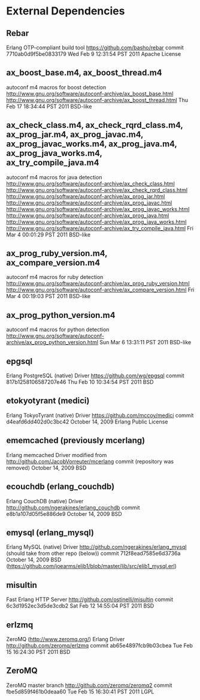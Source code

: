 External Dependencies
=====================

Rebar
-----
Erlang OTP-compliant build tool
https://github.com/basho/rebar
commit 7710ab0d9f5be0833179
Wed Feb  9 12:31:54 PST 2011
Apache License

ax_boost_base.m4, ax_boost_thread.m4
------------------------------------
autoconf m4 macros for boost detection
http://www.gnu.org/software/autoconf-archive/ax_boost_base.html
http://www.gnu.org/software/autoconf-archive/ax_boost_thread.html
Thu Feb 17 18:34:44 PST 2011
BSD-like

ax_check_class.m4, ax_check_rqrd_class.m4, ax_prog_jar.m4,
ax_prog_javac.m4, ax_prog_javac_works.m4, ax_prog_java.m4,
ax_prog_java_works.m4, ax_try_compile_java.m4
----------------------------------------------------------
autoconf m4 macros for java detection
http://www.gnu.org/software/autoconf-archive/ax_check_class.html
http://www.gnu.org/software/autoconf-archive/ax_check_rqrd_class.html
http://www.gnu.org/software/autoconf-archive/ax_prog_jar.html
http://www.gnu.org/software/autoconf-archive/ax_prog_javac.html
http://www.gnu.org/software/autoconf-archive/ax_prog_javac_works.html
http://www.gnu.org/software/autoconf-archive/ax_prog_java.html
http://www.gnu.org/software/autoconf-archive/ax_prog_java_works.html
http://www.gnu.org/software/autoconf-archive/ax_try_compile_java.html
Fri Mar  4 00:01:29 PST 2011
BSD-like

ax_prog_ruby_version.m4, ax_compare_version.m4
----------------------------------------------
autoconf m4 macros for ruby detection
http://www.gnu.org/software/autoconf-archive/ax_prog_ruby_version.html
http://www.gnu.org/software/autoconf-archive/ax_compare_version.html
Fri Mar  4 00:19:03 PST 2011
BSD-like

ax_prog_python_version.m4
-------------------------
autoconf m4 macros for python detection
http://www.gnu.org/software/autoconf-archive/ax_prog_python_version.html
Sun Mar  6 13:31:11 PST 2011
BSD-like

epgsql
------
Erlang PostgreSQL (native) Driver
https://github.com/wg/epgsql
commit 817b1258106587207e46
Thu Feb 10 10:34:54 PST 2011
BSD

etokyotyrant (medici)
---------------------
Erlang TokyoTyrant (native) Driver
https://github.com/mccoy/medici
commit d4eafd6dd402d0c3bc42
October 14, 2009
Erlang Public License

ememcached (previously mcerlang)
--------------------------------
Erlang memcached Driver
modified from http://github.com/JacobVorreuter/mcerlang
commit (repository was removed)
October 14, 2009
BSD

ecouchdb (erlang_couchdb)
-------------------------
Erlang CouchDB (native) Driver
http://github.com/ngerakines/erlang_couchdb
commit e8b1a107d05f5e886de9
October 14, 2009
BSD

emysql (erlang_mysql)
---------------------
Erlang MySQL (native) Driver
http://github.com/ngerakines/erlang_mysql (should take from other repo (below))
commit 712f8ead7585e6d3736a
October 14, 2009
BSD (https://github.com/joearms/elib1/blob/master/lib/src/elib1_mysql.erl)

misultin
--------
Fast Erlang HTTP Server
http://github.com/ostinelli/misultin
commit 6c3d1952ec3d5de3cdb2
Sat Feb 12 14:55:04 PST 2011
BSD

erlzmq
------
ZeroMQ (http://www.zeromq.org/) Erlang Driver
http://github.com/zeromq/erlzmq
commit ab65e4897fcb9b03cbea
Tue Feb 15 16:24:30 PST 2011
BSD

ZeroMQ
------
ZeroMQ master branch
http://github.com/zeromq/zeromq2
commit fbe5d859f461b0deaa60
Tue Feb 15 16:30:41 PST 2011
LGPL

